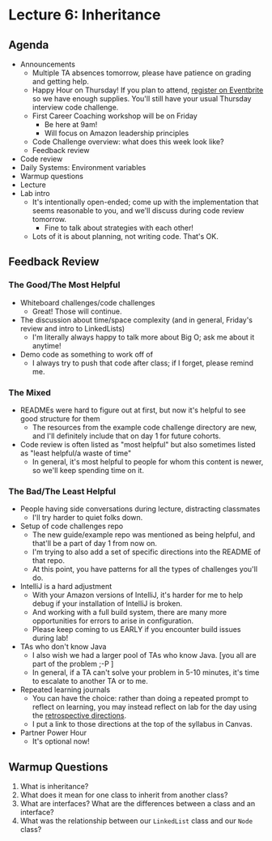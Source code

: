 # Lecture 6: Inheritance

## Agenda
- Announcements
    - Multiple TA absences tomorrow, please have patience on grading and getting help.
    - Happy Hour on Thursday! If you plan to attend, [register on Eventbrite](https://www.eventbrite.com/e/happy-hour-at-code-fellows-tickets-61067113380?aff=slack) so we have enough supplies. You'll still have your usual Thursday interview code challenge.
    - First Career Coaching workshop will be on Friday
        - Be here at 9am!
        - Will focus on Amazon leadership principles
    - Code Challenge overview: what does this week look like?
    - Feedback review
- Code review
- Daily Systems: Environment variables
- Warmup questions
- Lecture
- Lab intro
    - It's intentionally open-ended; come up with the implementation that seems reasonable to you, and we'll discuss during code review tomorrow.
        - Fine to talk about strategies with each other!
    - Lots of it is about planning, not writing code. That's OK.

## Feedback Review

### The Good/The Most Helpful

- Whiteboard challenges/code challenges
    - Great! Those will continue.
- The discussion about time/space complexity (and in general, Friday's review and intro to LinkedLists)
    - I'm literally always happy to talk more about Big O; ask me about it anytime!
- Demo code as something to work off of
    - I always try to push that code after class; if I forget, please remind me.

### The Mixed

- READMEs were hard to figure out at first, but now it's helpful to see good structure for them
    - The resources from the example code challenge directory are new, and I'll definitely include that on day 1 for future cohorts.
- Code review is often listed as "most helpful" but also sometimes listed as "least helpful/a waste of time"
    - In general, it's most helpful to people for whom this content is newer, so we'll keep spending time on it.

### The Bad/The Least Helpful

- People having side conversations during lecture, distracting classmates
    - I'll try harder to quiet folks down.
- Setup of code challenges repo
    - The new guide/example repo was mentioned as being helpful, and that'll be a part of day 1 from now on.
    - I'm trying to also add a set of specific directions into the README of that repo.
    - At this point, you have patterns for all the types of challenges you'll do.
- IntelliJ is a hard adjustment
    - With your Amazon versions of IntelliJ, it's harder for me to help debug if your installation of IntelliJ is broken.
    - And working with a full build system, there are many more opportunities for errors to arise in configuration.
    - Please keep coming to us EARLY if you encounter build issues during lab!
- TAs who don't know Java
    - I also wish we had a larger pool of TAs who know Java. [you all are part of the problem ;-P ]
    - In general, if a TA can't solve your problem in 5-10 minutes, it's time to escalate to another TA or to me.
- Repeated learning journals
    - You can have the choice: rather than doing a repeated prompt to reflect on learning, you may instead reflect on lab for the day using the [retrospective directions](https://codefellows.github.io/common_curriculum/readings_and_reflections/retrospective.html).
    - I put a link to those directions at the top of the syllabus in Canvas.
- Partner Power Hour
    - It's optional now!

## Warmup Questions

1. What is inheritance?
2. What does it mean for one class to inherit from another class?
3. What are interfaces? What are the differences between a class and an interface?
4. What was the relationship between our `LinkedList` class and our `Node` class?
